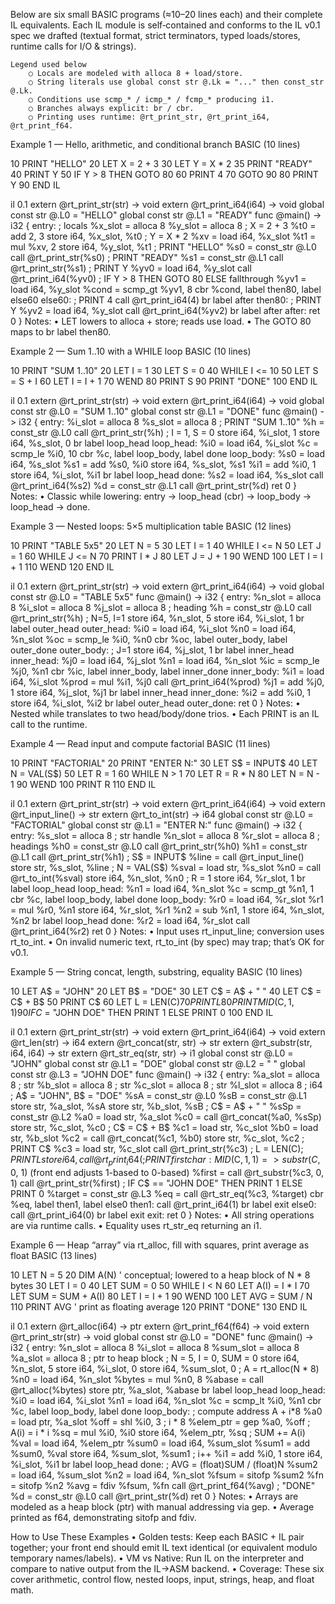 Below are six small BASIC programs (≈10–20 lines each) and their complete IL equivalents. Each IL module is self‑contained and conforms to the IL v0.1 spec we drafted (textual format, strict terminators, typed loads/stores, runtime calls for I/O & strings).

	Legend used below
		○ Locals are modeled with alloca 8 + load/store.
		○ String literals use global const str @.Lk = "..." then const_str @.Lk.
		○ Conditions use scmp_* / icmp_* / fcmp_* producing i1.
		○ Branches always explicit: br / cbr.
		○ Printing uses runtime: @rt_print_str, @rt_print_i64, @rt_print_f64.

Example 1 — Hello, arithmetic, and conditional branch
BASIC (10 lines)

10 PRINT "HELLO"
20 LET X = 2 + 3
30 LET Y = X * 2
35 PRINT "READY"
40 PRINT Y
50 IF Y > 8 THEN GOTO 80
60 PRINT 4
70 GOTO 90
80 PRINT Y
90 END
IL

il 0.1
extern @rt_print_str(str) -> void
extern @rt_print_i64(i64) -> void
global const str @.L0 = "HELLO"
global const str @.L1 = "READY"
func @main() -> i32 {
entry:
  ; locals
  %x_slot = alloca 8
  %y_slot = alloca 8
; X = 2 + 3
  %t0 = add 2, 3
  store i64, %x_slot, %t0
; Y = X * 2
  %xv = load i64, %x_slot
  %t1 = mul %xv, 2
  store i64, %y_slot, %t1
; PRINT "HELLO"
  %s0 = const_str @.L0
  call @rt_print_str(%s0)
; PRINT "READY"
  %s1 = const_str @.L1
  call @rt_print_str(%s1)
; PRINT Y
  %yv0 = load i64, %y_slot
  call @rt_print_i64(%yv0)
; IF Y > 8 THEN GOTO 80 ELSE fallthrough
  %yv1 = load i64, %y_slot
  %cond = scmp_gt %yv1, 8
  cbr %cond, label then80, label else60
else60:
  ; PRINT 4
  call @rt_print_i64(4)
  br label after
then80:
  ; PRINT Y
  %yv2 = load i64, %y_slot
  call @rt_print_i64(%yv2)
  br label after
after:
  ret 0
}
Notes:
	• LET lowers to alloca + store; reads use load.
	• The GOTO 80 maps to br label then80.

Example 2 — Sum 1..10 with a WHILE loop
BASIC (10 lines)

10 PRINT "SUM 1..10"
20 LET I = 1
30 LET S = 0
40 WHILE I <= 10
50   LET S = S + I
60   LET I = I + 1
70 WEND
80 PRINT S
90 PRINT "DONE"
100 END
IL

il 0.1
extern @rt_print_str(str) -> void
extern @rt_print_i64(i64) -> void
global const str @.L0 = "SUM 1..10"
global const str @.L1 = "DONE"
func @main() -> i32 {
entry:
  %i_slot = alloca 8
  %s_slot = alloca 8
; PRINT "SUM 1..10"
  %h = const_str @.L0
  call @rt_print_str(%h)
; I = 1, S = 0
  store i64, %i_slot, 1
  store i64, %s_slot, 0
br label loop_head
loop_head:
  %i0 = load i64, %i_slot
  %c  = scmp_le %i0, 10
  cbr %c, label loop_body, label done
loop_body:
  %s0 = load i64, %s_slot
  %s1 = add %s0, %i0
  store i64, %s_slot, %s1
%i1 = add %i0, 1
  store i64, %i_slot, %i1
br label loop_head
done:
  %s2 = load i64, %s_slot
  call @rt_print_i64(%s2)
%d = const_str @.L1
  call @rt_print_str(%d)
ret 0
}
Notes:
	• Classic while lowering: entry → loop_head (cbr) → loop_body → loop_head → done.

Example 3 — Nested loops: 5×5 multiplication table
BASIC (12 lines)

10 PRINT "TABLE 5x5"
20 LET N = 5
30 LET I = 1
40 WHILE I <= N
50   LET J = 1
60   WHILE J <= N
70     PRINT I * J
80     LET J = J + 1
90   WEND
100  LET I = I + 1
110 WEND
120 END
IL

il 0.1
extern @rt_print_str(str) -> void
extern @rt_print_i64(i64) -> void
global const str @.L0 = "TABLE 5x5"
func @main() -> i32 {
entry:
  %n_slot = alloca 8
  %i_slot = alloca 8
  %j_slot = alloca 8
; heading
  %h = const_str @.L0
  call @rt_print_str(%h)
; N=5, I=1
  store i64, %n_slot, 5
  store i64, %i_slot, 1
  br label outer_head
outer_head:
  %i0 = load i64, %i_slot
  %n0 = load i64, %n_slot
  %oc = scmp_le %i0, %n0
  cbr %oc, label outer_body, label outer_done
outer_body:
  ; J=1
  store i64, %j_slot, 1
  br label inner_head
inner_head:
  %j0 = load i64, %j_slot
  %n1 = load i64, %n_slot
  %ic = scmp_le %j0, %n1
  cbr %ic, label inner_body, label inner_done
inner_body:
  %i1 = load i64, %i_slot
  %prod = mul %i1, %j0
  call @rt_print_i64(%prod)
%j1 = add %j0, 1
  store i64, %j_slot, %j1
  br label inner_head
inner_done:
  %i2 = add %i0, 1
  store i64, %i_slot, %i2
  br label outer_head
outer_done:
  ret 0
}
Notes:
	• Nested while translates to two head/body/done trios.
	• Each PRINT is an IL call to the runtime.

Example 4 — Read input and compute factorial
BASIC (11 lines)

10 PRINT "FACTORIAL"
20 PRINT "ENTER N:"
30 LET S$ = INPUT$
40 LET N = VAL(S$)
50 LET R = 1
60 WHILE N > 1
70   LET R = R * N
80   LET N = N - 1
90 WEND
100 PRINT R
110 END
IL

il 0.1
extern @rt_print_str(str) -> void
extern @rt_print_i64(i64) -> void
extern @rt_input_line() -> str
extern @rt_to_int(str) -> i64
global const str @.L0 = "FACTORIAL"
global const str @.L1 = "ENTER N:"
func @main() -> i32 {
entry:
  %s_slot = alloca 8    ; str handle
  %n_slot = alloca 8
  %r_slot = alloca 8
; headings
  %h0 = const_str @.L0
  call @rt_print_str(%h0)
  %h1 = const_str @.L1
  call @rt_print_str(%h1)
; S$ = INPUT$
  %line = call @rt_input_line()
  store str, %s_slot, %line
; N = VAL(S$)
  %sval = load str, %s_slot
  %n0 = call @rt_to_int(%sval)
  store i64, %n_slot, %n0
; R = 1
  store i64, %r_slot, 1
br label loop_head
loop_head:
  %n1 = load i64, %n_slot
  %c  = scmp_gt %n1, 1
  cbr %c, label loop_body, label done
loop_body:
  %r0 = load i64, %r_slot
  %r1 = mul %r0, %n1
  store i64, %r_slot, %r1
%n2 = sub %n1, 1
  store i64, %n_slot, %n2
  br label loop_head
done:
  %r2 = load i64, %r_slot
  call @rt_print_i64(%r2)
  ret 0
}
Notes:
	• Input uses rt_input_line; conversion uses rt_to_int.
	• On invalid numeric text, rt_to_int (by spec) may trap; that’s OK for v0.1.

Example 5 — String concat, length, substring, equality
BASIC (10 lines)

10 LET A$ = "JOHN"
20 LET B$ = "DOE"
30 LET C$ = A$ + " "
40 LET C$ = C$ + B$
50 PRINT C$
60 LET L = LEN(C$)
70 PRINT L
80 PRINT MID$(C$, 1, 1)
90 IF C$ = "JOHN DOE" THEN PRINT 1 ELSE PRINT 0
100 END
IL

il 0.1
extern @rt_print_str(str) -> void
extern @rt_print_i64(i64) -> void
extern @rt_len(str) -> i64
extern @rt_concat(str, str) -> str
extern @rt_substr(str, i64, i64) -> str
extern @rt_str_eq(str, str) -> i1
global const str @.L0 = "JOHN"
global const str @.L1 = "DOE"
global const str @.L2 = " "
global const str @.L3 = "JOHN DOE"
func @main() -> i32 {
entry:
  %a_slot = alloca 8  ; str
  %b_slot = alloca 8  ; str
  %c_slot = alloca 8  ; str
  %l_slot = alloca 8  ; i64
; A$ = "JOHN", B$ = "DOE"
  %sA = const_str @.L0
  %sB = const_str @.L1
  store str, %a_slot, %sA
  store str, %b_slot, %sB
; C$ = A$ + " "
  %sSp = const_str @.L2
  %a0 = load str, %a_slot
  %c0 = call @rt_concat(%a0, %sSp)
  store str, %c_slot, %c0
; C$ = C$ + B$
  %c1 = load str, %c_slot
  %b0 = load str, %b_slot
  %c2 = call @rt_concat(%c1, %b0)
  store str, %c_slot, %c2
; PRINT C$
  %c3 = load str, %c_slot
  call @rt_print_str(%c3)
; L = LEN(C$) ; PRINT L
  %len = call @rt_len(%c3)
  store i64, %l_slot, %len
  call @rt_print_i64(%len)
; PRINT first char: MID$(C$,1,1) => substr(C$, 0, 1) (front end adjusts 1-based to 0-based)
  %first = call @rt_substr(%c3, 0, 1)
  call @rt_print_str(%first)
; IF C$ == "JOHN DOE" THEN PRINT 1 ELSE PRINT 0
  %target = const_str @.L3
  %eq = call @rt_str_eq(%c3, %target)
  cbr %eq, label then1, label else0
then1:
  call @rt_print_i64(1)
  br label exit
else0:
  call @rt_print_i64(0)
  br label exit
exit:
  ret 0
}
Notes:
	• All string operations are via runtime calls.
	• Equality uses rt_str_eq returning an i1.

Example 6 — Heap “array” via rt_alloc, fill with squares, print average as float
BASIC (13 lines)

10 LET N = 5
20 DIM A(N)          ' conceptual; lowered to a heap block of N * 8 bytes
30 LET I = 0
40 LET SUM = 0
50 WHILE I < N
60   LET A(I) = I * I
70   LET SUM = SUM + A(I)
80   LET I = I + 1
90 WEND
100 LET AVG = SUM / N
110 PRINT AVG         ' print as floating average
120 PRINT "DONE"
130 END
IL

il 0.1
extern @rt_alloc(i64) -> ptr
extern @rt_print_f64(f64) -> void
extern @rt_print_str(str) -> void
global const str @.L0 = "DONE"
func @main() -> i32 {
entry:
  %n_slot   = alloca 8
  %i_slot   = alloca 8
  %sum_slot = alloca 8
  %a_slot   = alloca 8   ; ptr to heap block
; N = 5, I = 0, SUM = 0
  store i64, %n_slot, 5
  store i64, %i_slot, 0
  store i64, %sum_slot, 0
; A = rt_alloc(N * 8)
  %n0 = load i64, %n_slot
  %bytes = mul %n0, 8
  %abase = call @rt_alloc(%bytes)
  store ptr, %a_slot, %abase
br label loop_head
loop_head:
  %i0 = load i64, %i_slot
  %n1 = load i64, %n_slot
  %c  = scmp_lt %i0, %n1
  cbr %c, label loop_body, label done
loop_body:
  ; compute address A + i*8
  %a0 = load ptr, %a_slot
  %off = shl %i0, 3         ; i * 8
  %elem_ptr = gep %a0, %off
; A(i) = i * i
  %sq = mul %i0, %i0
  store i64, %elem_ptr, %sq
; SUM += A(i)
  %val = load i64, %elem_ptr
  %sum0 = load i64, %sum_slot
  %sum1 = add %sum0, %val
  store i64, %sum_slot, %sum1
; i++
  %i1 = add %i0, 1
  store i64, %i_slot, %i1
br label loop_head
done:
  ; AVG = (float)SUM / (float)N
  %sum2 = load i64, %sum_slot
  %n2   = load i64, %n_slot
  %fsum = sitofp %sum2
  %fn   = sitofp %n2
  %avg  = fdiv %fsum, %fn
  call @rt_print_f64(%avg)
; "DONE"
  %d = const_str @.L0
  call @rt_print_str(%d)
ret 0
}
Notes:
	• Arrays are modeled as a heap block (ptr) with manual addressing via gep.
	• Average printed as f64, demonstrating sitofp and fdiv.

How to Use These Examples
	• Golden tests: Keep each BASIC + IL pair together; your front end should emit IL text identical (or equivalent modulo temporary names/labels).
	• VM vs Native: Run IL on the interpreter and compare to native output from the IL→ASM backend.
	• Coverage: These six cover arithmetic, control flow, nested loops, input, strings, heap, and float math.

